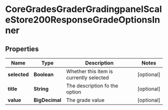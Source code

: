 

# CoreGradesGraderGradingpanelScaleStore200ResponseGradeOptionsInner


## Properties

| Name | Type | Description | Notes |
|------------ | ------------- | ------------- | -------------|
|**selected** | **Boolean** | Whether this item is currently selected |  [optional] |
|**title** | **String** | The description fo the option |  [optional] |
|**value** | **BigDecimal** | The grade value |  [optional] |



